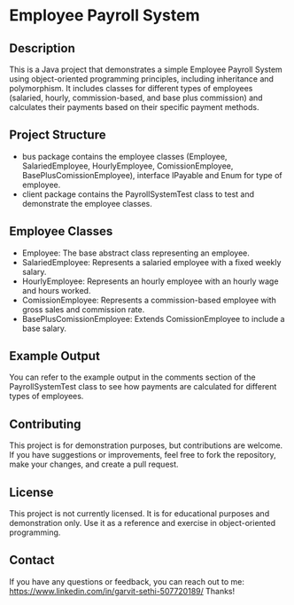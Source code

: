 # Employee Payroll System

## Description
This is a Java project that demonstrates a simple Employee Payroll System using object-oriented programming principles, including inheritance and polymorphism. It includes classes for different types of employees (salaried, hourly, commission-based, and base plus commission) and calculates their payments based on their specific payment methods.

## Project Structure
- bus package contains the employee classes (Employee, SalariedEmployee, HourlyEmployee, ComissionEmployee, BasePlusComissionEmployee), interface IPayable and Enum for type of employee.
- client package contains the PayrollSystemTest class to test and demonstrate the employee classes.

## Employee Classes
- Employee: The base abstract class representing an employee.
- SalariedEmployee: Represents a salaried employee with a fixed weekly salary.
- HourlyEmployee: Represents an hourly employee with an hourly wage and hours worked.
- ComissionEmployee: Represents a commission-based employee with gross sales and commission rate.
- BasePlusComissionEmployee: Extends ComissionEmployee to include a base salary.

## Example Output
You can refer to the example output in the comments section of the PayrollSystemTest class to see how payments are calculated for different types of employees.

## Contributing
This project is for demonstration purposes, but contributions are welcome. If you have suggestions or improvements, feel free to fork the repository, make your changes, and create a pull request.

## License
This project is not currently licensed. It is for educational purposes and demonstration only. Use it as a reference and exercise in object-oriented programming.

## Contact
If you have any questions or feedback, you can reach out to me:
https://www.linkedin.com/in/garvit-sethi-507720189/
Thanks!

